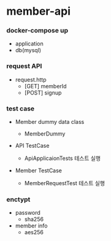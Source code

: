 # member-api 

### docker-compose up
 - application
 - db(mysql)

### request API
 - request.http 
   - [GET] memberId
   - [POST] signup

### test case

- Member dummy data class
    - MemberDummy
- API TestCase 
  - ApiApplicaionTests 테스트 실행
  
- Member TestCase
  - MemberRequestTest 테스트 실행

### enctypt
 - password
   - sha256
 - member info
   - aes256